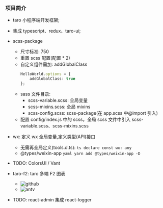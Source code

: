 ### 项目简介

-   taro 小程序端开发框架;
-   集成 typescript、redux、taro-ui;
-   scss-package
    -   尺寸标准: 750
    -   重置 scss 配置(配置 \* 2)
    -   自定义组件需加: addGlobalClass
        ```ts
        HelloWorld.options = {
        	addGlobalClass: true
        };
        ```
    -   sass 文件目录:
        -   scss-variable.scss: 全局变量
        -   scss-mixins.scss: 全局 mixins
        -   scss-config.scss: scss-package(在 app.scss 中@import 引入)
    -   配置 config/index.js 中的 scss，全局 scss 文件中引入 scss-variable.scss、scss-mixins.scss
-   wx: 定义 wx 全局变量,定义类型(API)接口
    -   无需再全局定义(tools.d.ts):
        `ts declare const wx: any`
    -   @types/weixin-app
        `yaml yarn add @types/weixin-app -D`
-   TODO: ColorsUI / Vant

-   taro-f2: taro 多端 F2 图表

    -   ![github](https://github.com/xioxin/taro-f2)
    -   ![antv](https://f2.antv.vision/zh/docs/tutorial/getting-started)

-   TODO: react-admin 集成 react-logger
